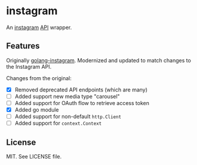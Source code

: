 # instagram

An [instagram](http://instagram.com) [API](http://instagram.com/developer) wrapper.

## Features

Originally [golang-instagram](https://github.com/yanatan16/golang-instagram).
Modernized and updated to match changes to the Instagram API.

Changes from the original:

* [x] Removed deprecated API endpoints (which are many)
* [ ] Added support new media type "carousel"
* [ ] Added support for OAuth flow to retrieve access token
* [x] Added go module
* [ ] Added support for non-default `http.Client`
* [ ] Added support for `context.Context`

## License

MIT. See LICENSE file.
